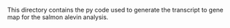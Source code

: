 This directory contains the py code used to generate the transcript to gene map for the salmon alevin analysis.
